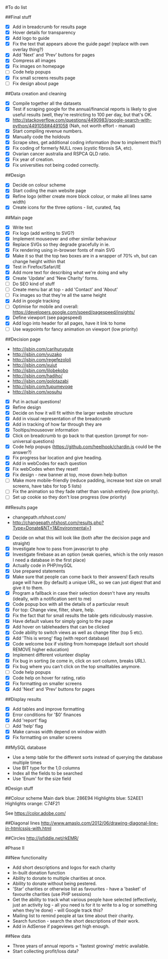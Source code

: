 #To do list

##Final stuff
- [x] Add in breadcrumb for results page
- [x] Hover details for transparency
- [x] Add logo to guide
- [x] Fix the text that appears above the guide page! (replace with own overlay thing?)
- [x] Add 'Next' and 'Prev' buttons for pages
- [x] Compress all images
- [x] Fix images on homepage
- [ ] Code help popups
- [x] Fix small screens results page
- [ ] Fix design about page

##Data creation and cleaning
- [x] Compile together all the datasets
- [x] Test if scraping google for the annual/financial reports is likely to give useful results (well, they're restricting to 100 per day, but that's OK.
- [x] http://stackoverflow.com/questions/4490983/google-search-with-python/4491058#4491058 (Nah, not worth effort - manual)
- [x] Start compiling revenue numbers.
- [x] Manually code the holdouts
- [x] Scrape sites, get additional coding information (how to implement this?)
- [x] Fix coding of formerly NULL rows (cystic fibrosis SA, etc).
- [x] Ovarian cancer australia and RSPCA QLD ratio.
- [x] Fix year of creation.
- [x] Fix universities not being coded correctly.

##Design
- [x] Decide on colour scheme
- [x] Start coding the main website page
- [x] Refine logo (either create more block colour, or make all lines same width)
- [x] Create icons for the three options - list, curated, faq

##Main page
- [x] Write text
- [x] Fix logo (add writing to SVG?)
- [x] Implement mouseover and other similar behaviour
- [x] Replace SVGs so they degrade gracefully in ie.
- [x] Fix rendering using in-browser fonts of main SVG
- [x] Make it so that the top two boxes are in a wrapper of 70% vh, but can change height within that
- [x] Test in Firefox/Safari/IE
- [x] Add more text for describing what we're doing and why
- [x] Create 'Update' and 'New Charity' forms.
- [ ] Do SEO kind of stuff
- [ ] Create menu bar at top - add 'Contact' and 'About'
- [ ] Fix images so that they're all the same height
- [x] Add in google tracking
- [ ] Optimise for mobile and overall: https://developers.google.com/speed/pagespeed/insights/
- [x] Define viewport (see pagespeed)
- [x] Add logo into header for all pages, have it link to home
- [ ] Use waypoints for fancy animation on viewport (low priority)

##Decision page
- http://jsbin.com/carihurugute
- http://jsbin.com/yuzako
- http://jsbin.com/regefezololi
- http://jsbin.com/xujut
- http://jsbin.com/lilobekobo
- http://jsbin.com/hadiho/
- http://jsbin.com/qolotazabi
- http://jsbin.com/tupumevoqe
- http://jsbin.com/xosuhu
- [x] Put in actual questions!
- [x] Refine design
- [x] Decide on how it will fit within the larger website structure
- [x] Add in visual representation of the breadcrumb
- [x] Add in tracking of how far through they are
- [x] Tooltips/mouseover information
- [x] Click on breadcrumb to go back to that question (prompt for non-universal questions)
- [x] Code help popups (https://github.com/heelhook/chardin.js could be the answer?)
- [x] Fix progress bar location and give heading.
- [x] Add in webCodes for each question
- [x] Fix webCodes when they reset!
- [x] Fix design - new banner at top, move down help button
- [ ] Make more mobile-friendly (reduce padding, increase text size on small screens, have tabs for top 5 lists)
- [ ] Fix the animation so they fade rather than vanish entirely (low priority).
- [ ] Set up cookie so they don't lose progress (low priority)

##Results page
- changepath.nfshost.com/
- http://changepath.nfshost.com/results.php?Type=Donate&NT=1&Environmental=1
- [x] Decide on what this will look like (both after the decision page and straight)
- [x] Investigate how to pass from javascript to php
- [x] Investigate firebase as an option (weak queries, which is the only reason I need a database in the first place)
- [x] Actually code in PHP/mySQL  
- [x] Use prepared statements
- [x] Make sure that people can come back to their answers! Each results page will have (by default) a unique URL, so we can just digest that and give it to them.
- [x] Program a fallback in case their selection doesn't have any results (ideally, with a notification sent to me)
- [x] Code popup box with all the details of a particular result
- [x] For top: Change view, filter, share, help. 
- [x] Fix the fact that for small results the table gets ridiculously massive.
- [x] Have default values for simply going to the page
- [x] Add hover on tableheaders that can be clicked
- [x] Code ability to switch views as well as change filter (top 5 etc).
- [x] Add 'This is wrong' flag (with report database)
- [x] Code welcome box if visiting from homepage (default sort should REMOVE higher education)
- [x] Implement different volunteer display
- [x] Fix bug in sorting (ie come in, click on sort column, breaks URL).
- [x] Fix bug where you can't click on the top smalltables anymore.
- [ ] Code help popups
- [x] Code help on hover for rating, ratio
- [x] Fix formatting on smaller screens
- [x] Add 'Next' and 'Prev' buttons for pages

##Display results
- [x] Add tables and improve formatting
- [x] Error conditions for '$0' finances
- [x] Add 'report' flag
- [ ] Add 'help' flag 
- [x] Make canvas width depend on window width
- [x] Fix formatting on smaller screens

##MySQL database
- Use a temp table for the different sorts instead of querying the database multiple times
- Use BIT type for the 1,0 columns
- Index all the fields to be searched
- Use 'Enum' for the size field


#Design stuff

##Colour scheme
Main dark blue: 286E94
Highlights blue: 52AEE1
Highlights orange: C74F21

See https://color.adobe.com/

##Diagonal lines
http://www.amaslo.com/2012/06/drawing-diagonal-line-in-htmlcssjs-with.html

##Circles
http://jsfiddle.net/rkEMR/


#Phase II

##New functionality
- Add short descriptions and logos for each charity
- In-built donation function
- Ability to donate to multiple charities at once.
- Ability to donate without being pestered.
- 'Star' charities or otherwise list as favourites - have a 'basket' of favourite charities (use PHP sessions)
- Get the ability to track what various people have selected (effectively, just an activity log - all you need is for it to write to a log or something when they're done) - will Google track this?
- Mailing list to remind people at tax time about their charity.
- Search function - search the short descriptions of their work.
- Add in AdSense if pageviews get high enough.

##New data
- Three years of annual reports = 'fastest growing' metric available.
- Start collecting profit/loss data?
